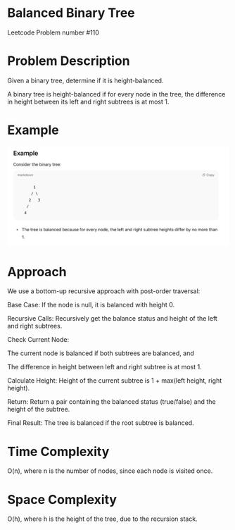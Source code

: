 # Balanced Binary Tree
Leetcode Problem number #110
# Problem Description
Given a binary tree, determine if it is height-balanced.

A binary tree is height-balanced if for every node in the tree, the difference in height between its left and right subtrees is at most 1.

# Example
![Example](./example.png)

# Approach
We use a bottom-up recursive approach with post-order traversal:

Base Case:
If the node is null, it is balanced with height 0.

Recursive Calls:
Recursively get the balance status and height of the left and right subtrees.

Check Current Node:

The current node is balanced if both subtrees are balanced, and

The difference in height between left and right subtree is at most 1.

Calculate Height:
Height of the current subtree is 1 + max(left height, right height).

Return:
Return a pair containing the balanced status (true/false) and the height of the subtree.

Final Result:
The tree is balanced if the root subtree is balanced.

# Time Complexity
O(n), where n is the number of nodes, since each node is visited once.

# Space Complexity
O(h), where h is the height of the tree, due to the recursion stack.

